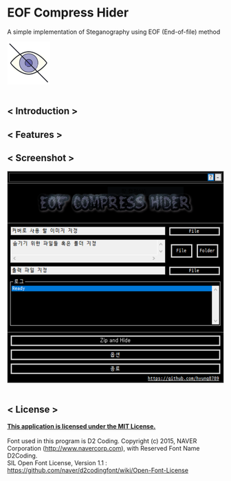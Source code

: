 # EOF Compress Hider

A simple implementation of Steganography using EOF (End-of-file) method

<img src="/res/icons8-hide-100.png"><br></br>

## < Introduction >

## < Features >

## < Screenshot >
<img src="demo1.png"><br></br>

## < License >
<b>[This application is licensed under the MIT License.](https://github.com/hyung8789/EOF_Compress_Hider/blob/master/LICENSE)</b><br></br>
Font used in this program is D2 Coding. Copyright (c) 2015, NAVER Corporation (http://www.navercorp.com), with Reserved Font Name D2Coding.<br>
SIL Open Font License, Version 1.1 : https://github.com/naver/d2codingfont/wiki/Open-Font-License<br></br>
